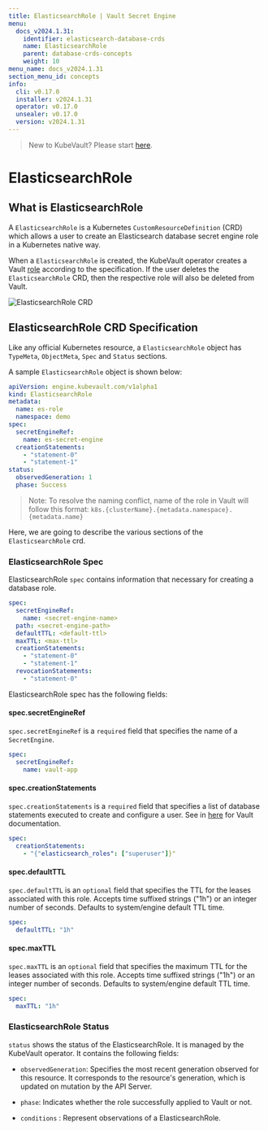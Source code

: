```yaml
---
title: ElasticsearchRole | Vault Secret Engine
menu:
  docs_v2024.1.31:
    identifier: elasticsearch-database-crds
    name: ElasticsearchRole
    parent: database-crds-concepts
    weight: 10
menu_name: docs_v2024.1.31
section_menu_id: concepts
info:
  cli: v0.17.0
  installer: v2024.1.31
  operator: v0.17.0
  unsealer: v0.17.0
  version: v2024.1.31
---
```


> New to KubeVault? Please start [here](/docs/v2024.1.31/concepts/README).

# ElasticsearchRole

## What is ElasticsearchRole

A `ElasticsearchRole` is a Kubernetes `CustomResourceDefinition` (CRD) which allows a user to create an Elasticsearch database secret engine role in a Kubernetes native way.

When a `ElasticsearchRole` is created, the KubeVault operator creates a Vault [role](https://www.vaultproject.io/api/secret/databases/index.html#create-role) according to the specification.
If the user deletes the `ElasticsearchRole` CRD, then the respective role will also be deleted from Vault.

![ElasticsearchRole CRD](/docs/v2024.1.31/images/concepts/elasticsearch_role.svg)

## ElasticsearchRole CRD Specification

Like any official Kubernetes resource, a `ElasticsearchRole` object has `TypeMeta`, `ObjectMeta`, `Spec` and `Status` sections.

A sample `ElasticsearchRole` object is shown below:

```yaml
apiVersion: engine.kubevault.com/v1alpha1
kind: ElasticsearchRole
metadata:
  name: es-role
  namespace: demo
spec:
  secretEngineRef:
    name: es-secret-engine
  creationStatements:
    - "statement-0"
    - "statement-1"
status:
  observedGeneration: 1
  phase: Success
```

> Note: To resolve the naming conflict, name of the role in Vault will follow this format: `k8s.{clusterName}.{metadata.namespace}.{metadata.name}`

Here, we are going to describe the various sections of the `ElasticsearchRole` crd.

### ElasticsearchRole Spec

ElasticsearchRole `spec` contains information that necessary for creating a database role.

```yaml
spec:
  secretEngineRef:
    name: <secret-engine-name>
  path: <secret-engine-path>
  defaultTTL: <default-ttl>
  maxTTL: <max-ttl>
  creationStatements:
    - "statement-0"
    - "statement-1"
  revocationStatements:
    - "statement-0"
```

ElasticsearchRole spec has the following fields:

#### spec.secretEngineRef

`spec.secretEngineRef` is a `required` field that specifies the name of a `SecretEngine`.

```yaml
spec:
  secretEngineRef:
    name: vault-app
```

#### spec.creationStatements

`spec.creationStatements` is a `required` field that specifies a list of database statements executed to create and configure a user.
See in [here](https://www.vaultproject.io/api/secret/databases/elasticdb.html#creation_statements) for Vault documentation.

```yaml
spec:
  creationStatements:
    - "{"elasticsearch_roles": ["superuser"]}"
```

#### spec.defaultTTL

`spec.defaultTTL` is an `optional` field that specifies the TTL for the leases associated with this role. Accepts time suffixed strings ("1h") or an integer number of seconds.
Defaults to system/engine default TTL time.

```yaml
spec:
  defaultTTL: "1h"
```

#### spec.maxTTL

`spec.maxTTL` is an `optional` field that specifies the maximum TTL for the leases associated with this role. Accepts time suffixed strings ("1h") or an integer number of seconds.
Defaults to system/engine default TTL time.

```yaml
spec:
  maxTTL: "1h"
```

### ElasticsearchRole Status

`status` shows the status of the ElasticsearchRole. It is managed by the KubeVault operator. It contains the following fields:

- `observedGeneration`: Specifies the most recent generation observed for this resource. It corresponds to the resource's generation,
  which is updated on mutation by the API Server.

- `phase`: Indicates whether the role successfully applied to Vault or not.

- `conditions` : Represent observations of a ElasticsearchRole.
